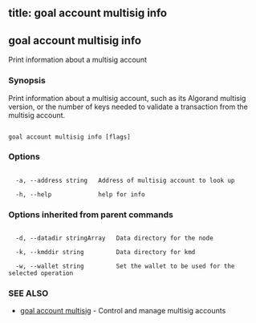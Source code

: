 title: goal account multisig info
---
## goal account multisig info



Print information about a multisig account



### Synopsis



Print information about a multisig account, such as its Algorand multisig version, or the number of keys needed to validate a transaction from the multisig account.



```

goal account multisig info [flags]

```



### Options



```

  -a, --address string   Address of multisig account to look up

  -h, --help             help for info

```



### Options inherited from parent commands



```

  -d, --datadir stringArray   Data directory for the node

  -k, --kmddir string         Data directory for kmd

  -w, --wallet string         Set the wallet to be used for the selected operation

```



### SEE ALSO



* [goal account multisig](../../multisig/multisig/)	 - Control and manage multisig accounts



